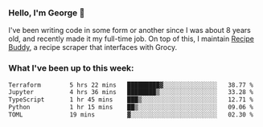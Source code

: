 ### Hello, I'm George 👋

I've been writing code in some form or another since I was about 8 years old, and recently made it my full-time job. On top of this, I maintain [Recipe Buddy](https://github.com/georgegebbett/recipe-buddy), a recipe scraper that interfaces with Grocy.  

<!--
**georgegebbett/georgegebbett** is a ✨ _special_ ✨ repository because its `README.md` (this file) appears on your GitHub profile.

Here are some ideas to get you started:

- 🔭 I’m currently working on ...
- 🌱 I’m currently learning ...
- 👯 I’m looking to collaborate on ...
- 🤔 I’m looking for help with ...
- 💬 Ask me about ...
- 📫 How to reach me: ...
- 😄 Pronouns: ...
- ⚡ Fun fact: ...
-->

### What I've been up to this week:
<!--START_SECTION:waka-->

```txt
Terraform        5 hrs 22 mins   █████████▓░░░░░░░░░░░░░░░   38.77 %
Jupyter          4 hrs 36 mins   ████████▒░░░░░░░░░░░░░░░░   33.28 %
TypeScript       1 hr 45 mins    ███▒░░░░░░░░░░░░░░░░░░░░░   12.71 %
Python           1 hr 15 mins    ██▒░░░░░░░░░░░░░░░░░░░░░░   09.06 %
TOML             19 mins         ▓░░░░░░░░░░░░░░░░░░░░░░░░   02.30 %
```

<!--END_SECTION:waka-->
